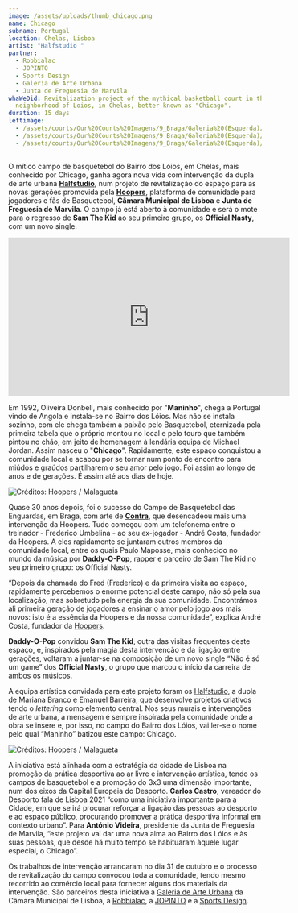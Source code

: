```yaml
---
image: /assets/uploads/thumb_chicago.png
name: Chicago
subname: Portugal
location: Chelas, Lisboa
artist: "Halfstudio "
partner:
  - Robbialac
  - JOPINTO
  - Sports Design
  - Galeria de Arte Urbana
  - Junta de Freguesia de Marvila
whaWeDid: Revitalization project of the mythical basketball court in the
  neighborhood of Loios, in Chelas, better known as "Chicago".
duration: 15 days
leftimage:
  - /assets/courts/Our%20Courts%20Imagens/9_Braga/Galeria%20(Esquerda)/1.jpg
  - /assets/courts/Our%20Courts%20Imagens/9_Braga/Galeria%20(Esquerda)/2.jpg
  - /assets/courts/Our%20Courts%20Imagens/9_Braga/Galeria%20(Esquerda)/3.jpg
---
```



O mítico campo de basquetebol do Bairro dos Lóios, em Chelas, mais conhecido por Chicago, ganha agora nova vida com intervenção da dupla de arte urbana **[Halfstudio](https://halfstudio.net/)**, num projeto de revitalização do espaço para as novas gerações promovida pela **[Hoopers](https://hoopers.club/)**, plataforma de comunidade para jogadores e fãs de Basquetebol, **Câmara Municipal de Lisboa** e **Junta de Freguesia de Marvila**. O campo já está aberto à comunidade e será o mote para o regresso de **Sam The Kid** ao seu primeiro grupo, os **Official Nasty**, com um novo single.

<iframe width="560" height="315" src="https://www.youtube.com/embed/6O-lusjRp-o" title="YouTube video player" frameborder="0" allow="accelerometer; autoplay; clipboard-write; encrypted-media; gyroscope; picture-in-picture" allowfullscreen></iframe>

Em 1992, Oliveira Donbell, mais conhecido por "**Maninho**", chega a Portugal vindo de Angola e instala-se no Bairro dos Lóios. Mas não se instala sozinho, com ele chega também a paixão pelo Basquetebol, eternizada pela primeira tabela que o próprio montou no local e pelo touro que também pintou no chão, em jeito de homenagem à lendária equipa de Michael Jordan. Assim nasceu o "**Chicago**". Rapidamente, este espaço conquistou a comunidade local e acabou por se tornar num ponto de encontro para miúdos e graúdos partilharem o seu amor pelo jogo. Foi assim ao longo de anos e de gerações. É assim até aos dias de hoje.

![Créditos: Hoopers / Malagueta](/assets/uploads/1_chicago_makingof.jpg "Créditos: Hoopers / Malagueta")

Quase 30 anos depois, foi o sucesso do Campo de Basquetebol das Enguardas, em Braga, com arte de **[Contra](https://www.instagram.com/contra.rua/?hl=pt)**, que desencadeou mais uma intervenção da Hoopers. Tudo começou com um telefonema entre o treinador - Frederico Umbelina - ao seu ex-jogador - André Costa, fundador da Hoopers. A eles rapidamente se juntaram outros membros da comunidade local, entre os quais Paulo Maposse, mais conhecido no mundo da música por **Daddy-O-Pop**, rapper e parceiro de Sam The Kid no seu primeiro grupo: os Official Nasty.

“Depois da chamada do Fred (Frederico) e da primeira visita ao espaço, rapidamente percebemos o enorme potencial deste campo, não só pela sua localização, mas sobretudo pela energia da sua comunidade. Encontrámos ali primeira geração de jogadores a ensinar o amor pelo jogo aos mais novos: isto é a essência da Hoopers e da nossa comunidade”, explica André Costa, fundador da [Hoopers](https://www.hoopers.club/).

**Daddy-O-Pop** convidou **Sam The Kid**, outra das visitas frequentes deste espaço, e, inspirados pela magia desta intervenção e da ligação entre gerações, voltaram a juntar-se na composição de um novo single “Não é só um game” dos **Official Nasty**, o grupo que marcou o início da carreira de ambos os músicos. 

A equipa artística convidada para este projeto foram os [Halfstudio](https://www.instagram.com/halfstudiosigns/), a dupla de Mariana Branco e Emanuel Barreira, que desenvolve projetos criativos tendo o *lettering* como elemento central. Nos seus murais e intervenções de arte urbana, a mensagem é sempre inspirada pela comunidade onde a obra se insere e, por isso, no campo do Bairro dos Lóios, vai ler-se o nome pelo qual “Maninho” batizou este campo: Chicago.



![Créditos: Hoopers / Malagueta](/assets/uploads/2_chicago_makingof.jpg "Créditos: Hoopers / Malagueta")

A iniciativa está alinhada com a estratégia da cidade de Lisboa na promoção da prática desportiva ao ar livre e intervenção artística, tendo os campos de basquetebol e a promoção do 3x3 uma dimensão importante, num dos eixos da Capital Europeia do Desporto. **Carlos Castro**, vereador do Desporto fala de Lisboa 2021 “como uma iniciativa importante para a Cidade, em que se irá procurar reforçar a ligação das pessoas ao desporto e ao espaço público, procurando promover a prática desportiva informal em contexto urbano”. Para **António Videira**, presidente da Junta de Freguesia de Marvila, “este projeto vai dar uma nova alma ao Bairro dos Lóios e às suas pessoas, que desde há muito tempo se habituaram àquele lugar especial, o Chicago”.

Os trabalhos de intervenção arrancaram no dia 31 de outubro e o processo de revitalização do campo convocou toda a comunidade, tendo mesmo recorrido ao comércio local para fornecer alguns dos materiais da intervenção. São parceiros desta iniciativa a [Galeria de Arte Urbana](http://gau.cm-lisboa.pt/galeria.html) da Câmara Municipal de Lisboa, a [Robbialac](https://tintasrobbialac.pt/), a [JOPINTO](https://www.facebook.com/tintasjopinto/) e a [Sports Design](http://www.sport-design.pt/).